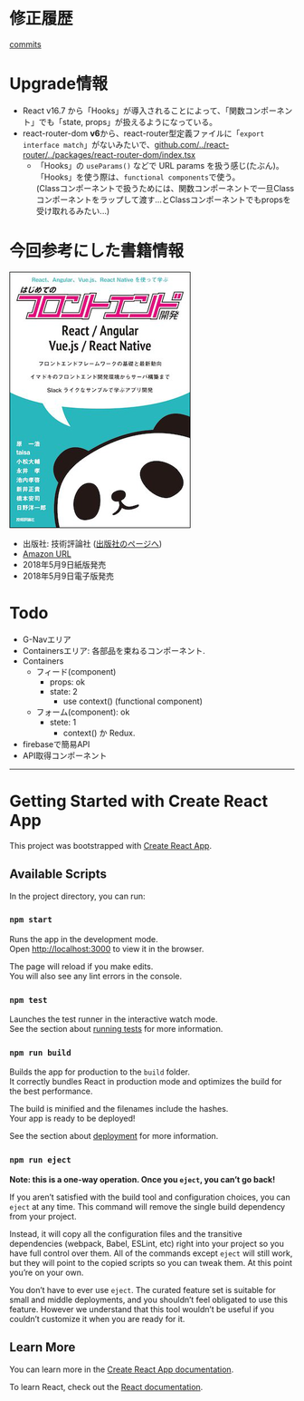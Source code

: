 # 修正履歴
[commits](https://github.com/ka2yuki/ChatApp-by-React/commits/main)

# Upgrade情報
- React v16.7 から「Hooks」が導入されることによって、「関数コンポーネント」でも「state, props」が扱えるようになっている。
- react-router-dom **v6**から、react-router型定義ファイルに「`export interface match`」がないみたいで、[github.com/../react-router/../packages/react-router-dom/index.tsx](https://github.com/remix-run/react-router/blob/main/packages/react-router-dom/index.tsx#L168)
  - 「Hooks」の `useParams()`
などで URL params を扱う感じ(たぶん)。<br>
「Hooks」を使う際は、`functional components`で使う。<br>
(Classコンポーネントで扱うためには、関数コンポーネントで一旦Classコンポーネントをラップして渡す...とClassコンポーネントでもpropsを受け取れるみたい...)

# 今回参考にした書籍情報
![React、Angular、Vue.js、React Nativeを使って学ぶ はじめてのフロントエンド開発書影](public/img/book_thumbnail.png "React、Angular、Vue.js、React Nativeを使って学ぶ はじめてのフロントエンド開発書影")

- 出版社: 技術評論社 ([出版社のページへ](http://gihyo.jp/book/2018/978-4-7741-9706-7))
- [Amazon URL](https://www.amazon.co.jp/dp/4774197068/)
- 2018年5月9日紙版発売
- 2018年5月9日電子版発売
   
# Todo 
- G-Navエリア
- Containersエリア: 各部品を束ねるコンポーネント.
- Containers 
  - フィード(component)
    - props: ok
    - state: 2 
      - use context() (functional component)
  - フォーム(component): ok
    - stete: 1
      - context() か Redux.
- firebaseで簡易API
- API取得コンポーネント
  
  

---
# Getting Started with Create React App

This project was bootstrapped with [Create React App](https://github.com/facebook/create-react-app).

## Available Scripts

In the project directory, you can run:

### `npm start`

Runs the app in the development mode.\
Open [http://localhost:3000](http://localhost:3000) to view it in the browser.

The page will reload if you make edits.\
You will also see any lint errors in the console.

### `npm test`

Launches the test runner in the interactive watch mode.\
See the section about [running tests](https://facebook.github.io/create-react-app/docs/running-tests) for more information.

### `npm run build`

Builds the app for production to the `build` folder.\
It correctly bundles React in production mode and optimizes the build for the best performance.

The build is minified and the filenames include the hashes.\
Your app is ready to be deployed!

See the section about [deployment](https://facebook.github.io/create-react-app/docs/deployment) for more information.

### `npm run eject`

**Note: this is a one-way operation. Once you `eject`, you can’t go back!**

If you aren’t satisfied with the build tool and configuration choices, you can `eject` at any time. This command will remove the single build dependency from your project.

Instead, it will copy all the configuration files and the transitive dependencies (webpack, Babel, ESLint, etc) right into your project so you have full control over them. All of the commands except `eject` will still work, but they will point to the copied scripts so you can tweak them. At this point you’re on your own.

You don’t have to ever use `eject`. The curated feature set is suitable for small and middle deployments, and you shouldn’t feel obligated to use this feature. However we understand that this tool wouldn’t be useful if you couldn’t customize it when you are ready for it.

## Learn More

You can learn more in the [Create React App documentation](https://facebook.github.io/create-react-app/docs/getting-started).

To learn React, check out the [React documentation](https://reactjs.org/).
